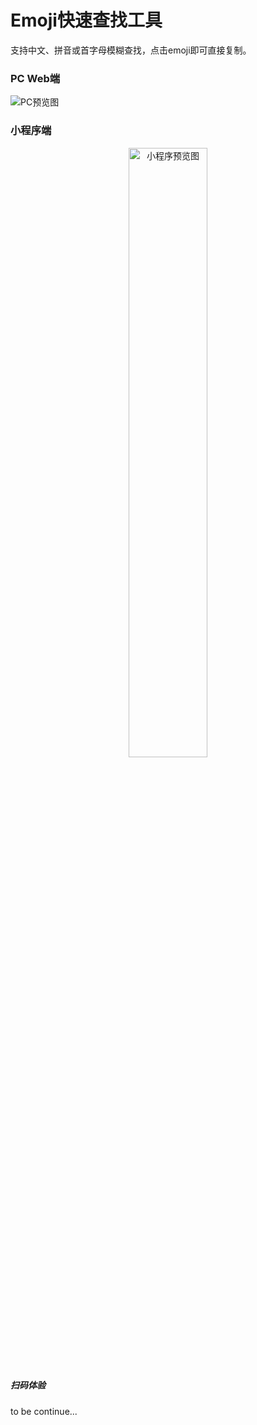 # Emoji快速查找工具

支持中文、拼音或首字母模糊查找，点击emoji即可直接复制。

### PC Web端

![PC预览图](https://github.com/user-attachments/assets/423340fc-3f2c-40b4-be7b-e2749c4f3a72)

### 小程序端

<div align="center">
  <img src="https://github.com/user-attachments/assets/c95da3f9-5f69-4a09-9174-a45d8ffad0fc" alt="小程序预览图" width="50%" />
</div>

##### 扫码体验
to be continue...
